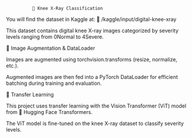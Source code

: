              🦿 Knee X-Ray Classification

You will find the dataset in Kaggle at:
📂 /kaggle/input/digital-knee-xray

This dataset contains digital knee X-ray images categorized by severity levels ranging from 0Normal to 4Severe.

🔁 Image Augmentation & DataLoader

Images are augmented using torchvision.transforms (resize, normalize, etc.).

Augmented images are then fed into a PyTorch DataLoader for efficient batching during training and evaluation.

🧠 Transfer Learning

This project uses transfer learning with the Vision Transformer (ViT) model from 🤗 Hugging Face Transformers.

The ViT model is fine-tuned on the knee X-ray dataset to classify severity levels.

